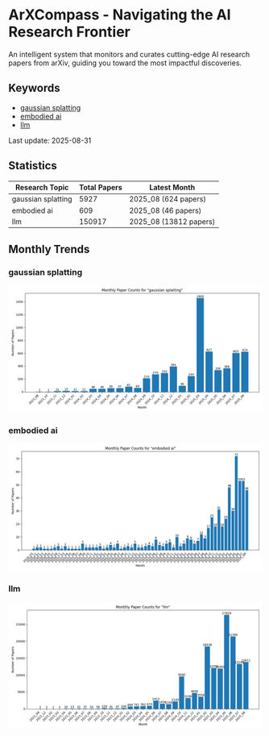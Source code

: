 # ArXCompass - Navigating the AI Research Frontier
An intelligent system that monitors and curates cutting-edge AI research papers from arXiv, guiding you toward the most impactful discoveries.

## Keywords

- [gaussian splatting](gaussian_splatting/)
- [embodied ai](embodied_ai/)
- [llm](llm/)

Last update: 2025-08-31

## Statistics

| Research Topic | Total Papers | Latest Month |
| --- | --- | --- |
| gaussian splatting | 5927 | 2025_08 (624 papers) |
| embodied ai | 609 | 2025_08 (46 papers) |
| llm | 150917 | 2025_08 (13812 papers) |

## Monthly Trends

### gaussian splatting

![Monthly Paper Counts for gaussian splatting](gaussian_splatting/monthly_stats.png)

### embodied ai

![Monthly Paper Counts for embodied ai](embodied_ai/monthly_stats.png)

### llm

![Monthly Paper Counts for llm](llm/monthly_stats.png)

